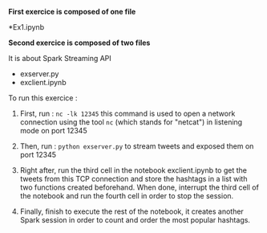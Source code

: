 **First exercice is composed of one file**

*Ex1.ipynb


**Second exercice is composed of two files**

It is about Spark Streaming API

* exserver.py
* exclient.ipynb

To run this exercice :

1. First, run :  `nc -lk 12345` this command is used to open a network connection using the tool `nc` (which stands for "netcat") in listening mode on port 12345 

2. Then, run : `python exserver.py` to stream tweets and exposed them on port 12345

3. Right after, run the third cell in the notebook exclient.ipynb to get the tweets from this TCP connection and store the hashtags in a list with two functions created beforehand.
When done, interrupt the third cell of the notebook and run the fourth cell in order to stop the session.

4. Finally, finish to execute the rest of the notebook, it creates another Spark session in order to count and order the most popular hashtags.